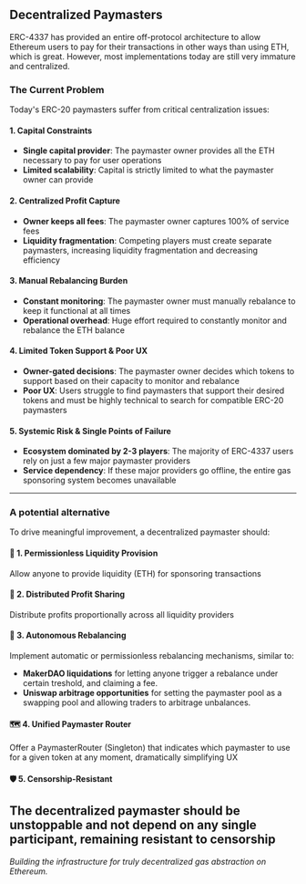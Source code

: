 ## Decentralized Paymasters

ERC-4337 has provided an entire off-protocol architecture to allow Ethereum users to pay for their transactions in other ways than using ETH, which is great. However, most implementations today are still very immature and centralized.

### The Current Problem

Today's ERC-20 paymasters suffer from critical centralization issues:

#### **1. Capital Constraints**
- **Single capital provider**: The paymaster owner provides all the ETH necessary to pay for user operations
- **Limited scalability**: Capital is strictly limited to what the paymaster owner can provide

#### **2. Centralized Profit Capture** 
- **Owner keeps all fees**: The paymaster owner captures 100% of service fees
- **Liquidity fragmentation**: Competing players must create separate paymasters, increasing liquidity fragmentation and decreasing efficiency

#### **3. Manual Rebalancing Burden**
- **Constant monitoring**: The paymaster owner must manually rebalance to keep it functional at all times
- **Operational overhead**: Huge effort required to constantly monitor and rebalance the ETH balance

#### **4. Limited Token Support & Poor UX**
- **Owner-gated decisions**: The paymaster owner decides which tokens to support based on their capacity to monitor and rebalance
- **Poor UX**: Users struggle to find paymasters that support their desired tokens and must be highly technical to search for compatible ERC-20 paymasters

#### **5. Systemic Risk & Single Points of Failure**
- **Ecosystem dominated by 2-3 players**: The majority of ERC-4337 users rely on just a few major paymaster providers
- **Service dependency**: If these major providers go offline, the entire gas sponsoring system becomes unavailable

---

### A potential alternative

To drive meaningful improvement, a decentralized paymaster should:

#### 🌊 **1. Permissionless Liquidity Provision**
Allow anyone to provide liquidity (ETH) for sponsoring transactions

#### 💸 **2. Distributed Profit Sharing**
Distribute profits proportionally across all liquidity providers

#### 🔄 **3. Autonomous Rebalancing**
Implement automatic or permissionless rebalancing mechanisms, similar to:
- **MakerDAO liquidations** for letting anyone trigger a rebalance under certain treshold, and claiming a fee.
- **Uniswap arbitrage opportunities** for setting the paymaster pool as a swapping pool and allowing traders to arbitrage unbalances.

#### 🗺️ **4. Unified Paymaster Router**
Offer a PaymasterRouter (Singleton) that indicates which paymaster to use for a given token at any moment, dramatically simplifying UX

#### 🛡️ **5. Censorship-Resistant**
The decentralized paymaster should be unstoppable and not depend on any single participant, remaining resistant to censorship
---

*Building the infrastructure for truly decentralized gas abstraction on Ethereum.*
